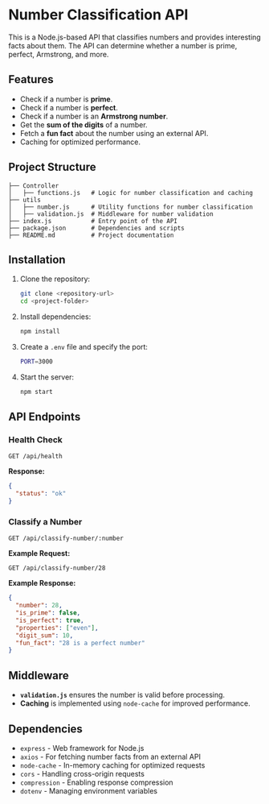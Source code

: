 # Number Classification API

This is a Node.js-based API that classifies numbers and provides interesting facts about them. The API can determine whether a number is prime, perfect, Armstrong, and more.

## Features
- Check if a number is **prime**.
- Check if a number is **perfect**.
- Check if a number is an **Armstrong number**.
- Get the **sum of the digits** of a number.
- Fetch a **fun fact** about the number using an external API.
- Caching for optimized performance.

## Project Structure
```
├── Controller
│   ├── functions.js   # Logic for number classification and caching
├── utils
│   ├── number.js      # Utility functions for number classification
│   ├── validation.js  # Middleware for number validation
├── index.js           # Entry point of the API
├── package.json       # Dependencies and scripts
├── README.md          # Project documentation
```

## Installation

1. Clone the repository:
   ```sh
   git clone <repository-url>
   cd <project-folder>
   ```
2. Install dependencies:
   ```sh
   npm install
   ```
3. Create a `.env` file and specify the port:
   ```sh
   PORT=3000
   ```
4. Start the server:
   ```sh
   npm start
   ```

## API Endpoints

### Health Check
```
GET /api/health
```
**Response:**
```json
{
  "status": "ok"
}
```

### Classify a Number
```
GET /api/classify-number/:number
```
**Example Request:**
```
GET /api/classify-number/28
```
**Example Response:**
```json
{
  "number": 28,
  "is_prime": false,
  "is_perfect": true,
  "properties": ["even"],
  "digit_sum": 10,
  "fun_fact": "28 is a perfect number"
}
```

## Middleware
- **`validation.js`** ensures the number is valid before processing.
- **Caching** is implemented using `node-cache` for improved performance.

## Dependencies
- `express` - Web framework for Node.js
- `axios` - For fetching number facts from an external API
- `node-cache` - In-memory caching for optimized requests
- `cors` - Handling cross-origin requests
- `compression` - Enabling response compression
- `dotenv` - Managing environment variables





